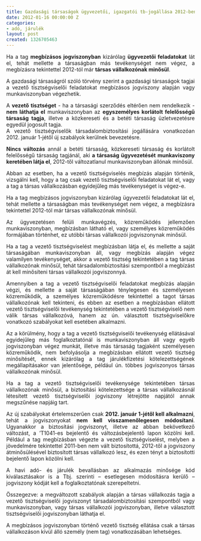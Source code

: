 ```yaml
---
title: Gazdasági társaságok ügyvezetői, igazgatói tb-jogállása 2012-ben
date: 2012-01-16 00:00:00 Z
categories:
- adó, járulék
layout: post
created: 1326705463
---
```


<p style="text-align: justify;">Ha a tag <strong>megbízásos jogviszonyban</strong> kizárólag <strong>ügyvezetői feladatokat</strong> lát el, tehát mellette a társaságban más tevékenységet nem végez, a megbízásra tekintettel 2012-tól már <strong>társas vállalkozónak minősül</strong>.</p><p style="text-align: justify;">A gazdasági társaságról szóló törvény szerint a gazdasági társaságok tagjai a vezető tisztségviselői feladatokat megbízásos jogviszony alapján vagy munkaviszonyban végezhetik.</p><p style="text-align: justify;">A <strong>vezető tisztséget</strong> - ha a társasági szerződés eltérően nem rendelkezik - <strong>nem láthatja el</strong> munkaviszonyban az <strong>egyszemélyes korlátolt felelősségű társaság tagja</strong>, illetve a közkereseti és a betéti társaság üzletvezetésre egyedül jogosult tagja.<br>A vezető tisztségviselők társadalombiztosítási jogállására vonatkozóan 2012. január 1-jétől új szabályok kerülnek bevezetésre.</p><p style="text-align: justify;"><strong>Nincs változás</strong> annál a betéti társaság, közkereseti társaság és korlátolt felelősségű társaság tagjánál, aki <strong>a társaság ügyvezetését munkaviszony keretében látja el</strong>, 2012-től változatlanul munkaviszonyban állónak minősül.</p><p style="text-align: justify;">Abban az esetben, ha a vezető tisztségviselés megbízás alapján történik, vizsgálni kell, hogy a tag csak vezető tisztségviselői feladatokat lát el, vagy a tag a társas vállalkozásban egyidejűleg más tevékenységet is végez-e.</p><p style="text-align: justify;">Ha a tag megbízásos jogviszonyban kizárólag ügyvezetői feladatokat lát el, tehát mellette a társaságban más tevékenységet nem végez, a megbízásra tekintettel 2012-tól már társas vállalkozónak minősül.</p><p style="text-align: justify;">Az ügyvezetésen felüli munkavégzés, közreműködés jellemzően munkaviszonyban, megbízásban látható el, vagy személyes közreműködés formájában történhet, ez utóbbi társas vállalkozói jogviszonynak minősül.</p><p style="text-align: justify;">Ha a tag a vezető tisztségviselést megbízásban látja el, és mellette a saját társaságában munkaviszonyban áll, vagy megbízás alapján végez valamilyen tevékenységet, akkor a vezető tisztség tekintetében a tag társas vállalkozónak minősül, tehát társadalombiztosítási szempontból a megbízást át kell minősíteni társas vállalkozói jogviszonnyá.</p><p style="text-align: justify;">Amennyiben a tag a vezető tisztségviselői feladatokat megbízás alapján végzi, és mellette a saját társaságában ténylegesen és személyesen közreműködik, a személyes közreműködésre tekintettel a tagot társas vállalkozónak kell tekinteni, és ebben az esetben a megbízásban ellátott vezető tisztségviselői tevékenység tekintetében a vezető tisztségviselő nem válik társas vállalkozóvá, hanem az ún. választott tisztségviselőkre vonatkozó szabályokat kell esetében alkalmazni.</p><p style="text-align: justify;">Az a körülmény, hogy a tag a vezető tisztségviselői tevékenység ellátásával egyidejűleg más foglalkoztatónál is munkaviszonyban áll vagy egyéb jogviszonyban végez munkát, illetve más társaság tagjaként személyesen közreműködik, nem befolyásolja a megbízásban ellátott vezető tisztség minősítését, ennek kizárólag a tag járulékfizetési kötelezettségének megállapításakor van jelentősége, például ún. többes jogviszonyos társas vállalkozónak minősül.</p><p style="text-align: justify;">Ha a tag a vezető tisztségviselői tevékenysége tekintetében társas vállalkozónak minősül, a biztosítási kötelezettsége a társas vállalkozásnál létesített vezető tisztségviselői jogviszony létrejötte napjától annak megszűnése napjáig tart.</p><p style="text-align: justify;">Az új szabályokat értelemszerűen csak <strong>2012. január 1-jétől kell alkalmazni</strong>, tehát a jogviszonyokat <strong>nem kell visszamenőlegesen módosítani</strong>. Ugyanakkor a biztosítási jogviszonyt, illetve az abban bekövetkező változást, a ’T1041-es bejelentő és változásbejelentő lapon közölni kell. Például a tag megbízásban végezte a vezető tisztségviselést, melyben a jövedelmére tekintettel 2011-ben nem vált biztosítottá, 2012-től a jogviszony átminősülésével biztosított társas vállalkozó lesz, és ezen tényt a biztosítotti bejelentő lapon közölni kell.</p><p style="text-align: justify;">A havi adó- és járulék bevallásban az alkalmazás minősége kód kiválasztásakor is a Tbj. szerinti – esetlegesen módosításra kerülő – jogviszony kódját kell a foglalkoztatónak szerepeltetni.</p><p style="text-align: justify;">Összegezve: a megváltozott szabályok alapján a társas vállalkozás tagja a vezető tisztségviselői jogviszonyt társadalombiztosítási szempontból vagy munkaviszonyban, vagy társas vállalkozói jogviszonyban, illetve választott tisztségviselői jogviszonyban láthatja el.</p><p style="text-align: justify;">A megbízásos jogviszonyban történő vezető tisztség ellátása csak a társas vállalkozáson kívül álló személy (nem tag) vonatkozásában lehetséges.</p>
